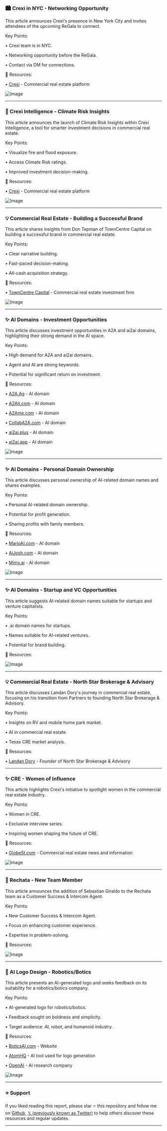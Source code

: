 ### 🏙️ Crexi in NYC - Networking Opportunity

This article announces Crexi's presence in New York City and invites attendees of the upcoming ReGala to connect.


Key Points:

• Crexi team is in NYC.

• Networking opportunity before the ReGala.

• Contact via DM for connections.


🔗 Resources:

• [Crexi](https://x.com/CREXinc) - Commercial real estate platform

![Image](https://pbs.twimg.com/media/GpzNInsW0AATl1k?format=jpg&name=small)


---

### 🚀 Crexi Intelligence - Climate Risk Insights

This article announces the launch of Climate Risk Insights within Crexi Intelligence, a tool for smarter investment decisions in commercial real estate.


Key Points:

• Visualize fire and flood exposure.

• Access Climate Risk ratings.

• Improved investment decision-making.


🔗 Resources:

• [Crexi](https://x.com/CREXinc) - Commercial real estate platform

![Image](https://pbs.twimg.com/media/GpuwKCmW8AAcObN.jpg)


---

### 💡 Commercial Real Estate - Building a Successful Brand

This article shares insights from Don Tepman of TownCentre Capital on building a successful brand in commercial real estate.


Key Points:

• Clear narrative building.

• Fast-paced decision-making.

• All-cash acquisition strategy.


🔗 Resources:

• [TownCentre Capital](https://x.com/realEstateTrent) - Commercial real estate investment firm

![Image](https://pbs.twimg.com/media/GpO8gLgW0AACwAP.jpg)



---

### ✨ AI Domains - Investment Opportunities

This article discusses investment opportunities in A2A and ai2ai domains, highlighting their strong demand in the AI space.


Key Points:

• High demand for A2A and ai2ai domains.

• Agent and AI are strong keywords.

• Potential for significant return on investment.


🔗 Resources:

• [A2A.Ag](http://A2A.Ag) - AI domain

• [A2Ait.com](A2Ait.com) - AI domain

• [A2Ame.com](A2Ame.com) - AI domain

• [CollabA2A.com](CollabA2A.com) - AI domain

• [ai2ai.plus](http://ai2ai.plus) - AI domain

• [ai2ai.app](http://ai2ai.app) - AI domain

![Image](https://pbs.twimg.com/media/GpOXjWvbwAEZmTu?format=jpg&name=small)


---

### ✨ AI Domains - Personal Domain Ownership

This article discusses personal ownership of AI-related domain names and shares examples.


Key Points:

• Personal AI-related domain ownership.

• Potential for profit generation.

• Sharing profits with family members.


🔗 Resources:

• [MarioAI.com](http://MarioAI.com) - AI domain

• [AiJosh.com](http://AiJosh.com) - AI domain

• [Mimy.ai](http://Mimy.ai) - AI domain

![Image](https://pbs.twimg.com/media/Gn6PJEYWcAAaI3q?format=jpg&name=900x900)


---

### ✨ AI Domains - Startup and VC Opportunities

This article suggests AI-related domain names suitable for startups and venture capitalists.


Key Points:

• .ai domain names for startups.

• Names suitable for AI-related ventures.

• Potential for brand building.


🔗 Resources:


![Image](https://pbs.twimg.com/media/Gn53zobaMAEHcU9?format=jpg&name=small)



---

### 💡 Commercial Real Estate - North Star Brokerage & Advisory

This article discusses Landan Dory's journey in commercial real estate, focusing on his transition from Partners to founding North Star Brokerage & Advisory.


Key Points:

• Insights on RV and mobile home park market.

• AI in commercial real estate.

• Texas CRE market analysis.


🔗 Resources:

• [Landan Dory](https://x.com/HunkyDoryTX) - Founder of North Star Brokerage & Advisory

---

### ✨ CRE - Women of Influence

This article highlights Crexi's initiative to spotlight women in the commercial real estate industry.


Key Points:

• Women in CRE.

• Exclusive interview series.

• Inspiring women shaping the future of CRE.



🔗 Resources:

• [GlobeSt.com](https://x.com/GlobeStcom) - Commercial real estate news and information

![Image](https://pbs.twimg.com/media/GlykWEBXIAA8KZt.jpg)


---

### 🤖 Rechata - New Team Member

This article announces the addition of Sebastian Giraldo to the Rechata team as a Customer Success & Intercom Agent.


Key Points:

• New Customer Success & Intercom Agent.

• Focus on enhancing customer experience.

• Expertise in problem-solving.


🔗 Resources:

![Image](https://pbs.twimg.com/media/GlxkmWjWEAASM3w?format=jpg&name=small)


---

### 🤖 AI Logo Design - Robotics/Botics

This article presents an AI-generated logo and seeks feedback on its suitability for a robotics/botics company.


Key Points:

• AI-generated logo for robotics/botics.

• Feedback sought on boldness and simplicity.

• Target audience: AI, robot, and humanoid industry.



🔗 Resources:

• [BoticsAI.com](http://BoticsAI.com) - Website

• [AtomHQ](https://x.com/atomHQ) - AI tool used for logo generation

• [OpenAI](https://x.com/OpenAI) - AI research company

![Image](https://pbs.twimg.com/media/GkaKfZdXAAATak8?format=jpg&name=small)


---

### ⭐️ Support

If you liked reading this report, please star ⭐️ this repository and follow me on [Github](https://github.com/Drix10), [𝕏 (previously known as Twitter)](https://x.com/DRIX_10_) to help others discover these resources and regular updates.

---